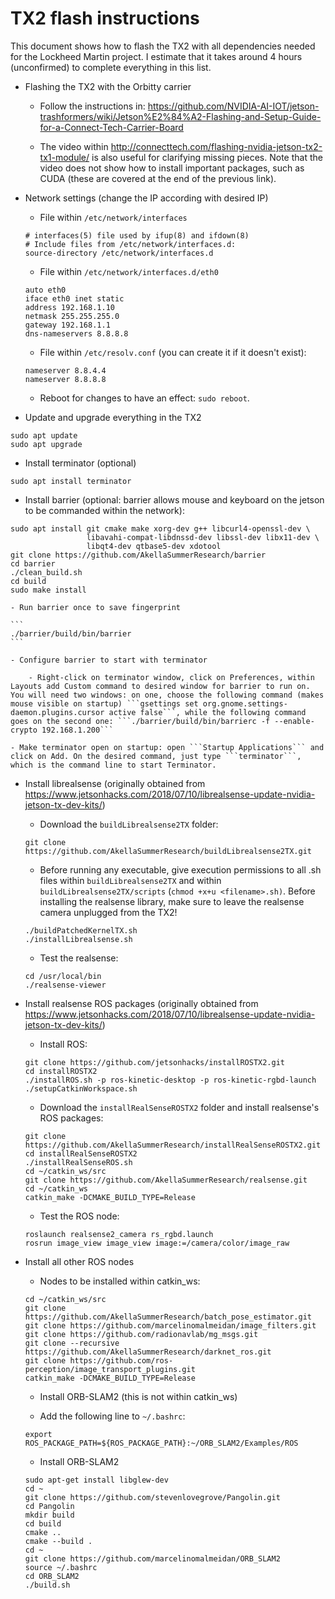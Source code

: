 # TX2 flash instructions

This document shows how to flash the TX2 with all dependencies needed for the Lockheed Martin project. I estimate that it takes around 4 hours (unconfirmed) to complete everything in this list.

- Flashing the TX2 with the Orbitty carrier

	- Follow the instructions in: https://github.com/NVIDIA-AI-IOT/jetson-trashformers/wiki/Jetson%E2%84%A2-Flashing-and-Setup-Guide-for-a-Connect-Tech-Carrier-Board

	- The video within http://connecttech.com/flashing-nvidia-jetson-tx2-tx1-module/ is also useful for clarifying missing pieces. Note that the video does not show how to install important packages, such as CUDA (these are covered at the end of the previous link).
	
- Network settings (change the IP according with desired IP)

	- File within ```/etc/network/interfaces```

	```
	# interfaces(5) file used by ifup(8) and ifdown(8)
	# Include files from /etc/network/interfaces.d:
	source-directory /etc/network/interfaces.d
	```

	- File within ```/etc/network/interfaces.d/eth0```

	```
	auto eth0
	iface eth0 inet static
	address 192.168.1.10
	netmask 255.255.255.0
	gateway 192.168.1.1
	dns-nameservers 8.8.8.8
	```
	
	- File within ```/etc/resolv.conf``` (you can create it if it doesn't exist):
	
	```
	nameserver 8.8.4.4
	nameserver 8.8.8.8
	```

	- Reboot for changes to have an effect: ```sudo reboot```.

- Update and upgrade everything in the TX2

```
sudo apt update
sudo apt upgrade
```

- Install terminator (optional)

```
sudo apt install terminator
```

- Install barrier (optional: barrier allows mouse and keyboard on the jetson to be commanded within the network):

```
sudo apt install git cmake make xorg-dev g++ libcurl4-openssl-dev \
                 libavahi-compat-libdnssd-dev libssl-dev libx11-dev \
                 libqt4-dev qtbase5-dev xdotool
git clone https://github.com/AkellaSummerResearch/barrier
cd barrier
./clean_build.sh
cd build
sudo make install
```

	- Run barrier once to save fingerprint

	```
	./barrier/build/bin/barrier
	```

	- Configure barrier to start with terminator

		- Right-click on terminator window, click on Preferences, within Layouts add Custom command to desired window for barrier to run on. You will need two windows: on one, choose the following command (makes mouse visible on startup) ```gsettings set org.gnome.settings-daemon.plugins.cursor active false```, while the following command goes on the second one: ```./barrier/build/bin/barrierc -f --enable-crypto 192.168.1.200```

	- Make terminator open on startup: open ```Startup Applications``` and click on Add. On the desired command, just type ```terminator```, which is the command line to start Terminator.

- Install librealsense (originally obtained from https://www.jetsonhacks.com/2018/07/10/librealsense-update-nvidia-jetson-tx-dev-kits/)

	- Download the ```buildLibrealsense2TX``` folder:

	```
	git clone https://github.com/AkellaSummerResearch/buildLibrealsense2TX.git
	```

	- Before running any executable, give execution permissions to all .sh files within ```buildLibrealsense2TX``` and within ```buildLibrealsense2TX/scripts``` (```chmod +x+u <filename>.sh)```. Before installing the realsense library, make sure to leave the realsense camera unplugged from the TX2!

	```
	./buildPatchedKernelTX.sh
	./installLibrealsense.sh
	```

	- Test the realsense:

	``` 
	cd /usr/local/bin
	./realsense-viewer
	```

- Install realsense ROS packages (originally obtained from https://www.jetsonhacks.com/2018/07/10/librealsense-update-nvidia-jetson-tx-dev-kits/)

	- Install ROS:

	```
	git clone https://github.com/jetsonhacks/installROSTX2.git
	cd installROSTX2
	./installROS.sh -p ros-kinetic-desktop -p ros-kinetic-rgbd-launch
	./setupCatkinWorkspace.sh
	```

	- Download the ```installRealSenseROSTX2``` folder and install realsense's ROS packages:

	```
	git clone https://github.com/AkellaSummerResearch/installRealSenseROSTX2.git
	cd installRealSenseROSTX2
	./installRealSenseROS.sh
	cd ~/catkin_ws/src
	git clone https://github.com/AkellaSummerResearch/realsense.git
	cd ~/catkin_ws
	catkin_make -DCMAKE_BUILD_TYPE=Release
	```

	- Test the ROS node:

	```
	roslaunch realsense2_camera rs_rgbd.launch
	rosrun image_view image_view image:=/camera/color/image_raw
	```

- Install all other ROS nodes

	- Nodes to be installed within catkin_ws:

	```
	cd ~/catkin_ws/src
	git clone https://github.com/AkellaSummerResearch/batch_pose_estimator.git
	git clone https://github.com/marcelinomalmeidan/image_filters.git
	git clone https://github.com/radionavlab/mg_msgs.git
	git clone --recursive https://github.com/AkellaSummerResearch/darknet_ros.git
	git clone https://github.com/ros-perception/image_transport_plugins.git
	catkin_make -DCMAKE_BUILD_TYPE=Release
	```

	- Install ORB-SLAM2 (this is not within catkin_ws)

	- Add the following line to ```~/.bashrc```:

	```
	export ROS_PACKAGE_PATH=${ROS_PACKAGE_PATH}:~/ORB_SLAM2/Examples/ROS
	```	

	- Install ORB-SLAM2

	```
	sudo apt-get install libglew-dev
	cd ~
	git clone https://github.com/stevenlovegrove/Pangolin.git
	cd Pangolin
	mkdir build
	cd build
	cmake ..
	cmake --build .
	cd ~
	git clone https://github.com/marcelinomalmeidan/ORB_SLAM2
	source ~/.bashrc
	cd ORB_SLAM2
	./build.sh
	```
